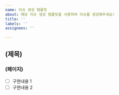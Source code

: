 ```yaml
---
name: 이슈 생성 템플릿
about: 해당 이슈 생성 템플릿을 사용하여 이슈를 생성해주세요!
title: ''
labels: ''
assignees: ''

---
```


## (제목)
### (페이지)
- [ ] 구현내용 1
- [ ] 구현내용 2
